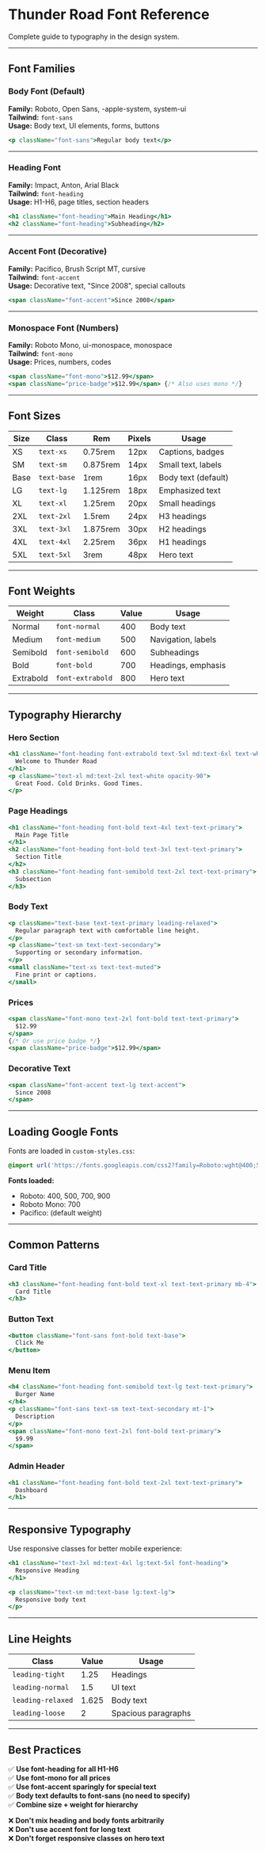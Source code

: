 # Thunder Road Font Reference

Complete guide to typography in the design system.

---

## Font Families

### Body Font (Default)
**Family:** Roboto, Open Sans, -apple-system, system-ui  
**Tailwind:** `font-sans`  
**Usage:** Body text, UI elements, forms, buttons
```jsx
<p className="font-sans">Regular body text</p>
```

---

### Heading Font
**Family:** Impact, Anton, Arial Black  
**Tailwind:** `font-heading`  
**Usage:** H1-H6, page titles, section headers
```jsx
<h1 className="font-heading">Main Heading</h1>
<h2 className="font-heading">Subheading</h2>
```

---

### Accent Font (Decorative)
**Family:** Pacifico, Brush Script MT, cursive  
**Tailwind:** `font-accent`  
**Usage:** Decorative text, "Since 2008", special callouts
```jsx
<span className="font-accent">Since 2008</span>
```

---

### Monospace Font (Numbers)
**Family:** Roboto Mono, ui-monospace, monospace  
**Tailwind:** `font-mono`  
**Usage:** Prices, numbers, codes
```jsx
<span className="font-mono">$12.99</span>
<span className="price-badge">$12.99</span> {/* Also uses mono */}
```

---

## Font Sizes

| Size | Class | Rem | Pixels | Usage |
|------|-------|-----|--------|-------|
| XS | `text-xs` | 0.75rem | 12px | Captions, badges |
| SM | `text-sm` | 0.875rem | 14px | Small text, labels |
| Base | `text-base` | 1rem | 16px | Body text (default) |
| LG | `text-lg` | 1.125rem | 18px | Emphasized text |
| XL | `text-xl` | 1.25rem | 20px | Small headings |
| 2XL | `text-2xl` | 1.5rem | 24px | H3 headings |
| 3XL | `text-3xl` | 1.875rem | 30px | H2 headings |
| 4XL | `text-4xl` | 2.25rem | 36px | H1 headings |
| 5XL | `text-5xl` | 3rem | 48px | Hero text |

---

## Font Weights

| Weight | Class | Value | Usage |
|--------|-------|-------|-------|
| Normal | `font-normal` | 400 | Body text |
| Medium | `font-medium` | 500 | Navigation, labels |
| Semibold | `font-semibold` | 600 | Subheadings |
| Bold | `font-bold` | 700 | Headings, emphasis |
| Extrabold | `font-extrabold` | 800 | Hero text |

---

## Typography Hierarchy

### Hero Section
```jsx
<h1 className="font-heading font-extrabold text-5xl md:text-6xl text-white">
  Welcome to Thunder Road
</h1>
<p className="text-xl md:text-2xl text-white opacity-90">
  Great Food. Cold Drinks. Good Times.
</p>
```

### Page Headings
```jsx
<h1 className="font-heading font-bold text-4xl text-text-primary">
  Main Page Title
</h1>
<h2 className="font-heading font-bold text-3xl text-text-primary">
  Section Title
</h2>
<h3 className="font-heading font-semibold text-2xl text-text-primary">
  Subsection
</h3>
```

### Body Text
```jsx
<p className="text-base text-text-primary leading-relaxed">
  Regular paragraph text with comfortable line height.
</p>
<p className="text-sm text-text-secondary">
  Supporting or secondary information.
</p>
<small className="text-xs text-text-muted">
  Fine print or captions.
</small>
```

### Prices
```jsx
<span className="font-mono text-2xl font-bold text-text-primary">
  $12.99
</span>
{/* Or use price badge */}
<span className="price-badge">$12.99</span>
```

### Decorative Text
```jsx
<span className="font-accent text-lg text-accent">
  Since 2008
</span>
```

---

## Loading Google Fonts

Fonts are loaded in `custom-styles.css`:
```css
@import url('https://fonts.googleapis.com/css2?family=Roboto:wght@400;500;700;900&family=Roboto+Mono:wght@700&family=Pacifico&display=swap');
```

**Fonts loaded:**
- Roboto: 400, 500, 700, 900
- Roboto Mono: 700
- Pacifico: (default weight)

---

## Common Patterns

### Card Title
```jsx
<h3 className="font-heading font-bold text-xl text-text-primary mb-4">
  Card Title
</h3>
```

### Button Text
```jsx
<button className="font-sans font-bold text-base">
  Click Me
</button>
```

### Menu Item
```jsx
<h4 className="font-heading font-semibold text-lg text-text-primary">
  Burger Name
</h4>
<p className="font-sans text-sm text-text-secondary mt-1">
  Description
</p>
<span className="font-mono text-2xl font-bold text-primary">
  $9.99
</span>
```

### Admin Header
```jsx
<h1 className="font-heading font-bold text-2xl text-text-primary">
  Dashboard
</h1>
```

---

## Responsive Typography

Use responsive classes for better mobile experience:
```jsx
<h1 className="text-3xl md:text-4xl lg:text-5xl font-heading">
  Responsive Heading
</h1>

<p className="text-sm md:text-base lg:text-lg">
  Responsive body text
</p>
```

---

## Line Heights

| Class | Value | Usage |
|-------|-------|-------|
| `leading-tight` | 1.25 | Headings |
| `leading-normal` | 1.5 | UI text |
| `leading-relaxed` | 1.625 | Body text |
| `leading-loose` | 2 | Spacious paragraphs |

---

## Best Practices

✅ **Use font-heading for all H1-H6**  
✅ **Use font-mono for all prices**  
✅ **Use font-accent sparingly for special text**  
✅ **Body text defaults to font-sans (no need to specify)**  
✅ **Combine size + weight for hierarchy**  

❌ **Don't mix heading and body fonts arbitrarily**  
❌ **Don't use accent font for long text**  
❌ **Don't forget responsive classes on hero text**
```